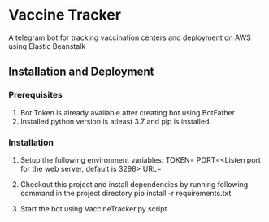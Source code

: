 # Vaccine Tracker
A telegram bot for tracking vaccination centers and deployment on AWS using Elastic Beanstalk

## Installation and Deployment
### Prerequisites
1. Bot Token is already available after creating bot using BotFather
2. Installed python version is atleast 3.7 and pip is installed.

### Installation
1. Setup the following environment variables:
 TOKEN=<Telegram bot token>
 PORT=<Listen port for the web server, default is 3298>
 URL=<Https URL for setting up web hook>

2. Checkout this project and install dependencies by running following command in the project directory
	pip install -r requirements.txt
	
3. Start the bot using VaccineTracker.py script

